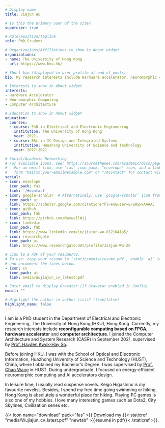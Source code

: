 ```yaml
---
# Display name
title: Jiajun Wu

# Is this the primary user of the site?
superuser: true

# Role/position/tagline
role: PhD Student

# Organizations/Affiliations to show in About widget
organizations:
- name: The University of Hong Kong
  url: https://www.hku.hk/

# Short bio (displayed in user profile at end of posts)
bio: My research interests include Hardware accelerator, neuromorphic computing and computer architecture.

# Interests to show in About widget
interests:
- Hardware Accelerator
- Neuromorphic Computing
- Computer Architecture

# Education to show in About widget
education:
  courses:
  - course: PhD in Electrical and Electronic Engineering
    institution: The University of Hong Kong
    year: 2021~
  - course: BSc in IC Design and Integrated Systems
    institution: Huazhong University of Science and Technology
    year: 2017~2021

# Social/Academic Networking
# For available icons, see: https://sourcethemes.com/academic/docs/page-builder/#icons
#   For an email link, use "fas" icon pack, "envelope" icon, and a link in the
#   form "mailto:your-email@example.com" or "/#contact" for contact widget.
social:
- icon: envelope
  icon_pack: fas
  link: '/#contact'
- icon: google-scholar  # Alternatively, use `google-scholar` icon from `ai` icon pack
  icon_pack: ai
  link: https://scholar.google.com/citations?hl=en&user=EFuO5FwAAAAJ
- icon: github
  icon_pack: fab
  link: https://github.com/MaxwellWjj
- icon: linkedin
  icon_pack: fab
  link: https://www.linkedin.com/in/jiajun-wu-0121041a5/
- icon: researchgate
  icon_pack: ai
  link: https://www.researchgate.net/profile/Jiajun-Wu-20

# Link to a PDF of your resume/CV.
# To use: copy your resume to `static/media/resume.pdf`, enable `ai` icons in `params.toml`, 
# and uncomment the lines below.
- icon: cv
  icon_pack: ai
  link: media/Wujiajun_cv_latest.pdf

# Enter email to display Gravatar (if Gravatar enabled in Config)
email: ""

# Highlight the author in author lists? (true/false)
highlight_name: false
---
```


I am is a PhD student in the Department of Electrical and Electronic Engineering, The University of Hong Kong (HKU), Hong Kong. Currently, my research interests include **reconfigurable computing based on FPGA**, **hardware accelerator** and **computer architecture**. I joined the Computer Architecture and System Research (CASR) in September 2021, supervised by [Prof. Hayden Kwok-Hay So](https://www.eee.hku.hk/~hso/).

Before joining HKU, I was with the School of Optical and Electronic Information, Huazhong University of Science and Technology (HUST), China, where I obtained my Bachelor's Degree. I was supervised by [Prof. Chao Wang](http://faculty.hust.edu.cn/WangChao/zh_CN/index.htm) in HUST. During undergraduate, I focused on energy-efficient neuromorphic computing and AI accelerators design.

In leisure time, I usually read suspense novels. Keigo Higashino is my favourite novelist. Besides, I spend my free time going swimming or hiking. Hong Kong is absolutely a wonderful place for hiking. Playing PC games is also one of my hobbies. I love many interesting games such as Dota2, City Skylines, Civilization series etc.

{{< icon name="download" pack="fas" >}} Download my {{< staticref "media/Wujiajun_cv_latest.pdf" "newtab" >}}resumé in pdf{{< /staticref >}}.
